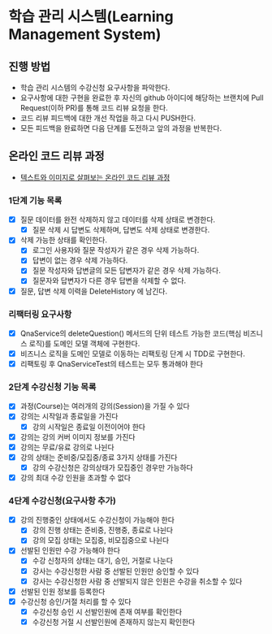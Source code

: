 # 학습 관리 시스템(Learning Management System)

## 진행 방법

* 학습 관리 시스템의 수강신청 요구사항을 파악한다.
* 요구사항에 대한 구현을 완료한 후 자신의 github 아이디에 해당하는 브랜치에 Pull Request(이하 PR)를 통해 코드 리뷰 요청을 한다.
* 코드 리뷰 피드백에 대한 개선 작업을 하고 다시 PUSH한다.
* 모든 피드백을 완료하면 다음 단계를 도전하고 앞의 과정을 반복한다.

## 온라인 코드 리뷰 과정

* [텍스트와 이미지로 살펴보는 온라인 코드 리뷰 과정](https://github.com/next-step/nextstep-docs/tree/master/codereview)

### 1단계 기능 목록

- [X] 질문 데이터를 완전 삭제하지 않고 데이터를 삭제 상태로 변경한다.
    - [X] 질문 삭제 시 답변도 삭제하며, 답변도 삭제 상태로 변경한다.
- [X] 삭제 가능한 상태를 확인한다.
    - [X] 로그인 사용자와 질문 작성자가 같은 경우 삭제 가능하다.
    - [X] 답변이 없는 경우 삭제 가능하다.
    - [X] 질문 작성자와 답변글의 모든 답변자가 같은 경우 삭제 가능하다.
    - [X] 질문자와 답변자가 다른 경우 답변을 삭제할 수 없다.
- [X] 질문, 답변 삭제 이력을 DeleteHistory 에 남긴다.

### 리팩터링 요구사항

- [X] QnaService의 deleteQuestion() 메서드의 단위 테스트 가능한 코드(핵심 비즈니스 로직)를 도메인 모델 객체에 구현한다.
- [X] 비즈니스 로직을 도메인 모델로 이동하는 리팩토링 단계 시 TDD로 구현한다.
- [X] 리팩토링 후 QnaServiceTest의 테스트는 모두 통과해야 한다

### 2단계 수강신청 기능 목록

- [X] 과정(Course)는 여러개의 강의(Session)을 가질 수 있다
- [X] 강의는 시작일과 종료일을 가진다
    - [X] 강의 시작일은 종료일 이전이어야 한다
- [X] 강의는 강의 커버 이미지 정보를 가진다
- [X] 강의는 무료/유료 강의로 나뉜다
- [X] 강의 상태는 준비중/모집중/종료 3가지 상태를 가진다
    - [X] 강의 수강신청은 강의상태가 모집중인 경우만 가능하다
- [X] 강의 최대 수강 인원을 초과할 수 없다

### 4단계 수강신청(요구사항 추가)

- [X] 강의 진행중인 상태에서도 수강신청이 가능해야 한다
    - [X] 강의 진행 상태는 준비중, 진행중, 종료로 나뉜다
    - [X] 강의 모집 상태는 모집중, 비모집중으로 나뉜다
- [X] 선발된 인원만 수강 가능해야 한다
    - [X] 수강 신청자의 상태는 대기, 승인, 거절로 나눈다
    - [X] 강사는 수강신청한 사람 중 선발된 인원만 승인할 수 있다
    - [X] 강사는 수강신청한 사람 중 선발되지 않은 인원은 수강을 취소할 수 있다
- [X] 선발된 인원 정보를 등록한다
- [X] 수강신청 승인/거절 처리를 할 수 있다
    - [X] 수강신청 승인 시 선발인원에 존재 여부를 확인한다
    - [X] 수강신청 거절 시 선발인원에 존재하지 않는지 확인한다
